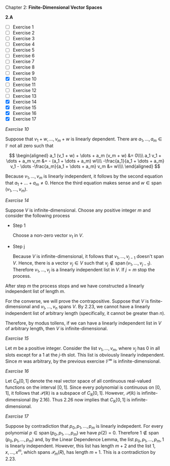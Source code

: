 Chapter 2: **Finite-Dimensional Vector Spaces**

**2.A**

- [ ] Exercise 1
- [ ] Exercise 2
- [ ] Exercise 3
- [ ] Exercise 4
- [ ] Exercise 5
- [ ] Exercise 6
- [ ] Exercise 7
- [ ] Exercise 8
- [ ] Exercise 9
- [x] Exercise 10
- [ ] Exercise 11
- [ ] Exercise 12
- [ ] Exercise 13
- [x] Exercise 14
- [x] Exercise 15
- [x] Exercise 16
- [x] Exercise 17

_Exercise 10_

Suppose that $v_1 + w, \dots, v_m + w$ is linearly dependent. There are $a_1, \dots, a_m \in \mathbb{F}$ not all zero such that

$$
\begin{aligned}
a_1 (v_1 + w) + \dots + a_m (v_m + w) &= 0\\\\
a_1 v_1 + \dots + a_m v_m &= - (a_1 + \dots + a_m) w\\\\
-\frac{a_1}{a_1 + \dots + a_m} v_1 - \dots -\frac{a_m}{a_1 + \dots + a_m} v_m &= w\\\\
\end{aligned}
$$

Because $v_1, \dots, v_m$ is linearly independent, it follows by the second equation that $a_1 + \dots + a_m \neq 0$. Hence the third equation makes sense and $w \in \operatorname{span}(v_1, \dots, v_m)$.

_Exercise 14_

Suppose $V$ is infinite-dimensional.
Choose any positive integer $m$ and consider the following process

* Step 1

    Choose a non-zero vector $v_1$ in $V$.

* Step j

    Because $V$ is infinite-dimensional, it follows that $v_1, \dots, v_{j-1}$ doesn't span $V$. Hence, there is a vector $v_j \in V$ such that $v_j \notin \operatorname{span}(v_1, \dots, v_{j-1})$. Therefore $v_1, \dots, v_j$ is a linearly independent list in $V$. If $j = m$ stop the process.

After step $m$ the process stops and we have constructed a linearly independent list of length $m$.

For the converse, we will prove the contrapositive.
Suppose that $V$ is finite-dimensional and $v_1, \dots, v_n$ spans $V$.
By 2.23, we cannot have a linearly independent list of arbitrary length (specifically, it cannot be greater than $n$).

Therefore, by modus tollens, if we can have a linearly independent list in $V$ of arbitrary length, then $V$ is infinite-dimensional.

_Exercise 15_

Let $m$ be a positive integer.
Consider the list $v_1, \dots, v_m$, where $v_j$ has $0$ in all slots except for a $1$ at the $j$-th slot.
This list is obviously linearly independent.
Since $m$ was arbitrary, by the previous exercise $\mathbb{F}^\infty$ is infinite-dimensional.

_Exercise 16_

Let $C_{\mathbb{R}}[0, 1]$ denote the real vector space of all continuous real-valued functions on the interval $[0, 1]$.
Since every polynomial is continuous on $[0, 1]$, it follows that $\mathcal{P}(\mathbb{R})$ is a subspace of $C_{\mathbb{R}}[0, 1]$.
However, $\mathcal{P}(\mathbb{R})$ is infinite-dimensional (by 2.16).
Thus 2.26 now implies that $C_{\mathbb{R}}[0, 1]$ is infinite-dimensional.

_Exercise 17_

Suppose by contradiction that $p_0, p_1, \dots, p_m$ is linearly indepedent.
For every polynomial $p \in \operatorname{span}(p_0, p_1, \dots, p_m)$ we have $p(2) = 0$.
Therefore $1 \notin \operatorname{span}(p_0, p_1, \dots, p_m)$ and, by the Linear Dependence Lemma, the list $p_0, p_1, \dots, p_m, 1$ is linearly independent.
However, this list has length $m + 2$ and the list $1, x, \dots, x^m$, which spans $\mathcal{P}_m(R)$, has length $m + 1$.
This is a contradiction by 2.23.
